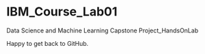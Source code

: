 # IBM_Course_Lab01
Data Science and Machine Learning Capstone Project_HandsOnLab

Happy to get back to GitHub.

